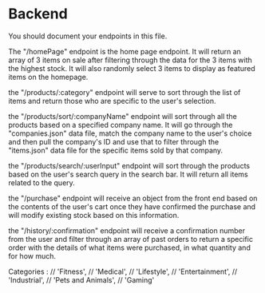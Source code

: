 # Backend

You should document your endpoints in this file.

The "/homePage" endpoint is the home page endpoint. It will return an array of 3 items on sale after filtering through the data for the 3 items with the highest stock. It will also randomly select 3 items to display as featured items on the homepage.

the "/products/:category" endpoint will serve to sort through the list of items and return those who are specific to the user's selection. 

the "/products/sort/:companyName" endpoint will sort through all the products based on a specified company name. It will go through the "companies.json" data file, match the company name to the user's choice and then pull the company's ID and use that to filter through the "items.json" data file for the specific items sold by that company.

the "/products/search/:userInput" endpoint will sort through the products based on the user's search query in the search bar. It will return all items related to the query.

the "/purchase" endpoint will receive an object from the front end based on the contents of the user's cart once they have confirmed the purchase and will modify existing stock based on this information.

the "/history/:confirmation" endpoint will receive a confirmation number from the user and filter through an array of past orders to return a specific order with the details of what items were purchased, in what quantity and for how much.

Categories : 
// 'Fitness',
// 'Medical',
// 'Lifestyle',
// 'Entertainment',
// 'Industrial',
// 'Pets and Animals',
// 'Gaming'